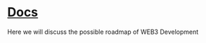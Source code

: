 # [Docs](Developers\Docs\README.md)



Here we will discuss the possible roadmap of WEB3 Development